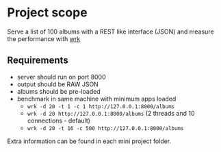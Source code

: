 # Project scope

Serve a list of 100 albums with a REST like interface (JSON) and measure the performance with [wrk](https://github.com/wg/wrk)

## Requirements

* server should run on port 8000
* output should be RAW JSON
* albums should be pre-loaded
* benchmark in same machine with minimum apps loaded
  * `wrk -d 20 -t 1 -c 1 http://127.0.0.1:8000/albums`
  * `wrk -d 20 http://127.0.0.1:8000/albums` (2 threads and 10 connections - default)
  * `wrk -d 20 -t 16 -c 500 http://127.0.0.1:8000/albums`

Extra information can be found in each mini project folder.
